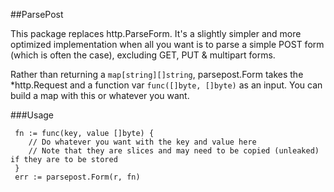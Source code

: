 ##ParsePost

This package replaces http.ParseForm. It's a slightly simpler and more optimized implementation when all you want is to parse a simple POST form (which is often the case), excluding GET, PUT & multipart forms.

Rather than returning a `map[string][]string`, parsepost.Form takes the *http.Request and a function var `func([]byte, []byte)` as an input. You can build a map with this or whatever you want.

###Usage

     fn := func(key, value []byte) {
        // Do whatever you want with the key and value here
        // Note that they are slices and may need to be copied (unleaked) if they are to be stored
     }
     err := parsepost.Form(r, fn)
